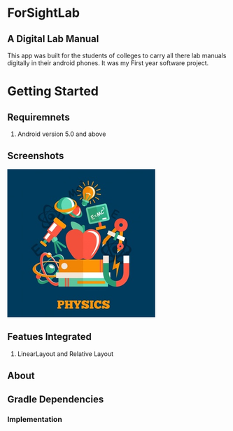 # ForSightLab
## A Digital Lab Manual
This app was built for the students of colleges to carry all there lab manuals digitally in their android phones.
It was my First year software project.
# Getting Started
## Requiremnets
1. Android version 5.0 and above
## Screenshots
![](https://github.com/plazzy99/ForSightLab/blob/master/app/src/main/res/drawable/logogo.jpg?raw=true)
## Featues Integrated
1. LinearLayout and Relative Layout
## About
## Gradle Dependencies
### Implementation
